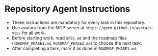 # Repository Agent Instructions

- These instructions are mandatory for every task in this repository.
- Use avatars from the MCP server at `https://qqrm.github.io/avatars-mcp/` for all work.
- Before starting work, read `SPEC.md` and the roadmap files (`ROADMAP_PHASE1.md`, `ROADMAP_PHASE2.md`) to choose the next task.
- After completing a task, mark it as done in `ROADMAP_PHASE1.md`.

